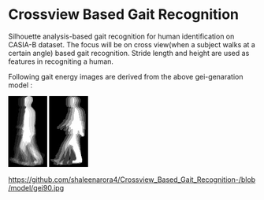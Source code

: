# Crossview Based Gait Recognition
Silhouette analysis-based gait recognition for human identification on CASIA-B dataset. The focus will be on cross view(when a subject walks at a certain angle) based gait recognition.
Stride length and height are used as features in recogniting a human.

Following gait energy images are derived from the above gei-genaration model :


<img src= "https://github.com/shaleenarora4/Crossview_Based_Gait_Recognition-/blob/model/gei100.jpg" />


<img src=" https://github.com/shaleenarora4/Crossview_Based_Gait_Recognition-/blob/model/gei50.jpg" />

https://github.com/shaleenarora4/Crossview_Based_Gait_Recognition-/blob/model/gei90.jpg


